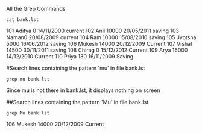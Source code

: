All the Grep Commands

```
cat bank.lst
```
101 Aditya 0 14/11/2000 current
102 Anil 10000 20/05/2011 saving
103 Naman0 20/08/2009 current
104 Ram 10000 15/08/2010 saving
105 Jyotsna 5000 16/06/2012 saving
106 Mukesh 14000 20/12/2009 Current
107 Vishal 14500 30/11/2011 saving
108 Chirag 0 15/12/2012 Current
109 Arya 16000 14/12/2010 Current
110 Priya 130 16/11/2009 Saving

#Search lines containing the pattern 'mu' in file bank.lst
```
grep mu bank.lst
```
Since mu is not there in bank.lst, it displays nothing on screen

##Search lines containing the pattern 'Mu' in file bank.lst
```
grep Mu bank.lst
```
106 Mukesh 14000 20/12/2009 Current
